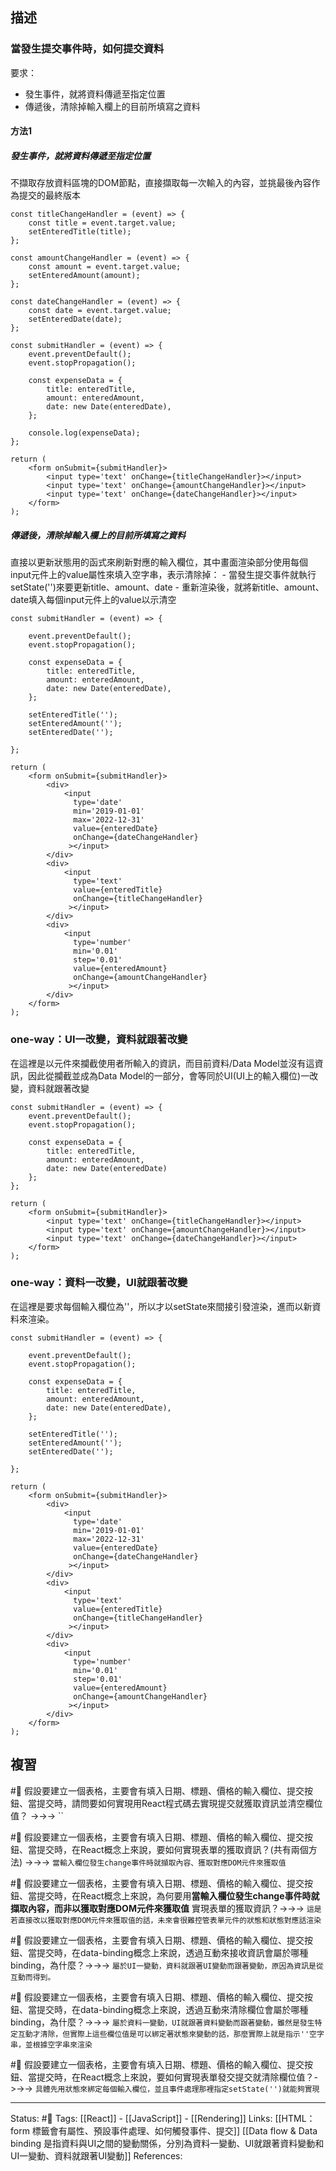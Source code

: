 ## 描述


### 當發生提交事件時，如何提交資料

要求：
- 發生事件，就將資料傳遞至指定位置
- 傳遞後，清除掉輸入欄上的目前所填寫之資料

#### 方法1

##### 發生事件，就將資料傳遞至指定位置
不擷取存放資料區塊的DOM節點，直接擷取每一次輸入的內容，並挑最後內容作為提交的最終版本


```
const titleChangeHandler = (event) => {
	const title = event.target.value;
	setEnteredTitle(title);
};
```

```
const amountChangeHandler = (event) => {
	const amount = event.target.value;
	setEnteredAmount(amount);
};
```

```
const dateChangeHandler = (event) => {
	const date = event.target.value;
	setEnteredDate(date);
};
```


```
const submitHandler = (event) => {
	event.preventDefault();
	event.stopPropagation();
		
	const expenseData = {
		title: enteredTitle,
		amount: enteredAmount,
		date: new Date(enteredDate),
	};
	
	console.log(expenseData);
};
```

```
return (
	<form onSubmit={submitHandler}>
		<input type='text' onChange={titleChangeHandler}></input>
		<input type='text' onChange={amountChangeHandler}></input>
		<input type='text' onChange={dateChangeHandler}></input>
	</form>
);
```

##### 傳遞後，清除掉輸入欄上的目前所填寫之資料

直接以更新狀態用的函式來刷新對應的輸入欄位，其中畫面渲染部分使用每個input元件上的value屬性來填入空字串，表示清除掉：
	- 當發生提交事件就執行setState('')來要更新title、amount、date
	- 重新渲染後，就將新title、amount、date填入每個input元件上的value以示清空
```
const submitHandler = (event) => {

	event.preventDefault();
	event.stopPropagation();
	
	const expenseData = {
		title: enteredTitle,
		amount: enteredAmount,
		date: new Date(enteredDate),
	};
	
	setEnteredTitle('');
	setEnteredAmount('');
	setEnteredDate('');

};
```


```
return (
	<form onSubmit={submitHandler}>
		<div>
			<input 
			  type='date'
			  min='2019-01-01'
			  max='2022-12-31'
			  value={enteredDate}
			  onChange={dateChangeHandler} 
			 ></input>
		</div>
		<div>
			<input
			  type='text'
			  value={enteredTitle}
			  onChange={titleChangeHandler}
			 ></input>
		</div>
		<div>
			<input
			  type='number'
			  min='0.01'
			  step='0.01'
			  value={enteredAmount}
			  onChange={amountChangeHandler}
			 ></input>
		</div>
	</form>
);
```


### one-way：UI一改變，資料就跟著改變
在這裡是以元件來攔截使用者所輸入的資訊，而目前資料/Data Model並沒有這資訊，因此從攔截並成為Data Model的一部分，會等同於UI(UI上的輸入欄位)一改變，資料就跟著改變
```
const submitHandler = (event) => {
	event.preventDefault();
	event.stopPropagation();
	
	const expenseData = {
		title: enteredTitle,
		amount: enteredAmount,
		date: new Date(enteredDate)
	};
};
```


```
return (
	<form onSubmit={submitHandler}>
		<input type='text' onChange={titleChangeHandler}></input>
		<input type='text' onChange={amountChangeHandler}></input>
		<input type='text' onChange={dateChangeHandler}></input>
	</form>
);
```

### one-way：資料一改變，UI就跟著改變
在這裡是要求每個輸入欄位為''，所以才以setState來間接引發渲染，進而以新資料來渲染。
```
const submitHandler = (event) => {

	event.preventDefault();
	event.stopPropagation();
	
	const expenseData = {
		title: enteredTitle,
		amount: enteredAmount,
		date: new Date(enteredDate),
	};
	
	setEnteredTitle('');
	setEnteredAmount('');
	setEnteredDate('');

};
```


```
return (
	<form onSubmit={submitHandler}>
		<div>
			<input 
			  type='date'
			  min='2019-01-01'
			  max='2022-12-31'
			  value={enteredDate}
			  onChange={dateChangeHandler} 
			 ></input>
		</div>
		<div>
			<input
			  type='text'
			  value={enteredTitle}
			  onChange={titleChangeHandler}
			 ></input>
		</div>
		<div>
			<input
			  type='number'
			  min='0.01'
			  step='0.01'
			  value={enteredAmount}
			  onChange={amountChangeHandler}
			 ></input>
		</div>
	</form>
);
```


## 複習
#🧠 假設要建立一個表格，主要會有填入日期、標題、價格的輸入欄位、提交按鈕、當提交時，請問要如何實現用React程式碼去實現提交就獲取資訊並清空欄位值？ ->->-> ``

#🧠 假設要建立一個表格，主要會有填入日期、標題、價格的輸入欄位、提交按鈕、當提交時，在React概念上來說，要如何實現表單的獲取資訊？(共有兩個方法) ->->-> `當輸入欄位發生change事件時就擷取內容、獲取對應DOM元件來獲取值`
<!--SR:!2022-08-28,1,230-->

#🧠 假設要建立一個表格，主要會有填入日期、標題、價格的輸入欄位、提交按鈕、當提交時，在React概念上來說，為何要用**當輸入欄位發生change事件時就擷取內容，而非以獲取對應DOM元件來獲取值** 實現表單的獲取資訊？->->-> `這是若直接改以獲取對應DOM元件來獲取值的話，未來會很難控管表單元件的狀態和狀態對應話渲染`
<!--SR:!2022-08-29,2,248-->

#🧠 假設要建立一個表格，主要會有填入日期、標題、價格的輸入欄位、提交按鈕、當提交時，在data-binding概念上來說，透過互動來接收資訊會屬於哪種binding，為什麼？->->-> `屬於UI一變動，資料就跟著UI變動而跟著變動，原因為資訊是從互動而得到。`
<!--SR:!2022-08-30,3,250-->

#🧠 假設要建立一個表格，主要會有填入日期、標題、價格的輸入欄位、提交按鈕、當提交時，在data-binding概念上來說，透過互動來清除欄位會屬於哪種binding，為什麼？->->-> `屬於資料一變動，UI就跟著資料變動而跟著變動，雖然是發生特定互動才清除，但實際上這些欄位值是可以綁定著狀態來變動的話，那麼實際上就是指示''空字串，並根據空字串來渲染`
<!--SR:!2022-08-29,2,248-->

#🧠 假設要建立一個表格，主要會有填入日期、標題、價格的輸入欄位、提交按鈕、當提交時，在React概念上來說，要如何實現表單發交提交就清除欄位值？->->-> `具體先用狀態來綁定每個輸入欄位，並且事件處理那裡指定setState('')就能夠實現`
<!--SR:!2022-08-29,2,248-->



---
Status: #🌱 
Tags:
[[React]] - [[JavaScript]] - [[Rendering]]
Links:
[[HTML：form 標籤會有屬性、預設事件處理、如何觸發事件、提交]]
[[Data flow & Data binding 是指資料與UI之間的變動關係，分別為資料一變動、UI就跟著資料變動和UI一變動、資料就跟著UI變動]]
References:
